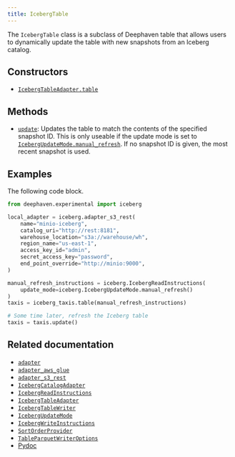 ```yaml
---
title: IcebergTable
---
```


The `IcebergTable` class is a subclass of Deephaven table that allows users to dynamically update the table with new snapshots from an Iceberg catalog.

## Constructors

- [`IcebergTableAdapter.table`](./iceberg-table-adapter.md#methods)

## Methods

- [`update`](/core/pydoc/code/deephaven.experimental.iceberg.html#deephaven.experimental.iceberg.IcebergTable.update): Updates the table to match the contents of the specified snapshot ID. This is only useable if the update mode is set to [`IcebergUpdateMode.manual_refresh`](./iceberg-update-mode.md#methods). If no snapshot ID is given, the most recent snapshot is used.

## Examples

The following code block.

```python skip-test
from deephaven.experimental import iceberg

local_adapter = iceberg.adapter_s3_rest(
    name="minio-iceberg",
    catalog_uri="http://rest:8181",
    warehouse_location="s3a://warehouse/wh",
    region_name="us-east-1",
    access_key_id="admin",
    secret_access_key="password",
    end_point_override="http://minio:9000",
)

manual_refresh_instructions = iceberg.IcebergReadInstructions(
    update_mode=iceberg.IcebergUpdateMode.manual_refresh()
)
taxis = iceberg_taxis.table(manual_refresh_instructions)

# Some time later, refresh the Iceberg table
taxis = taxis.update()
```

## Related documentation

- [`adapter`](./adapter.md)
- [`adapter_aws_glue`](./adapter-aws-glue.md)
- [`adapter_s3_rest`](./adapter-s3-rest.md)
- [`IcebergCatalogAdapter`](./iceberg-catalog-adapter.md)
- [`IcebergReadInstructions`](./iceberg-read-instructions.md)
- [`IcebergTableAdapter`](./iceberg-table-adapter.md)
- [`IcebergTableWriter`](./iceberg-table-writer.md)
- [`IcebergUpdateMode`](./iceberg-update-mode.md)
- [`IcebergWriteInstructions`](./iceberg-write-instructions.md)
- [`SortOrderProvider`](./sort-order-provider.md)
- [`TableParquetWriterOptions`](./table-parquet-writer-options.md)
- [Pydoc](/core/pydoc/code/deephaven.experimental.iceberg.html#deephaven.experimental.iceberg.IcebergTable)
